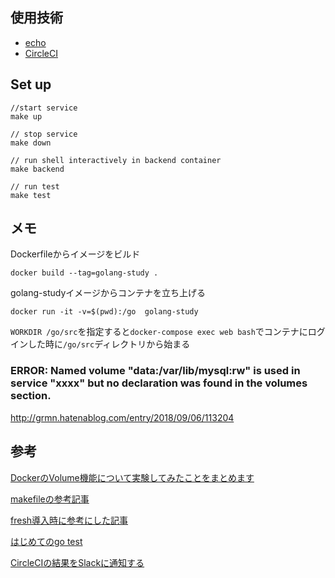## 使用技術

- [echo](https://echo.labstack.com/)
- [CircleCI](https://circleci.com/)

## Set up

```
//start service
make up

// stop service
make down

// run shell interactively in backend container
make backend

// run test
make test
```

## メモ

Dockerfileからイメージをビルド

```
docker build --tag=golang-study .
```
golang-studyイメージからコンテナを立ち上げる

```
docker run -it -v=$(pwd):/go  golang-study
```

`WORKDIR /go/src`を指定すると`docker-compose exec web bash`でコンテナにログインした時に`/go/src`ディレクトリから始まる

### ERROR: Named volume "data:/var/lib/mysql:rw" is used in service "xxxx" but no declaration was found in the volumes section.
http://grmn.hatenablog.com/entry/2018/09/06/113204

## 参考

[DockerのVolume機能について実験してみたことをまとめます](https://qiita.com/namutaka/items/f6a574f75f0997a1bb1d)

[makefileの参考記事](https://qiita.com/yoskeoka/items/317a3afab370155b3ae8)

[fresh導入時に参考にした記事](https://qiita.com/po3rin/items/9acd41ef428436335c97)

[はじめてのgo test](https://qiita.com/marnie_ms4/items/e51cc6d879cc9ad07af3)

[CircleCIの結果をSlackに通知する](https://qiita.com/su-kun1899/items/640f6fa8b48749396c16)